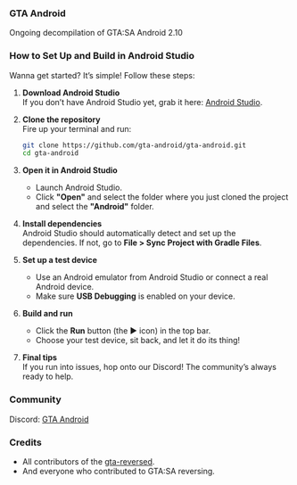 ### GTA Android

Ongoing decompilation of GTA:SA Android 2.10

### How to Set Up and Build in Android Studio 

Wanna get started? It’s simple! Follow these steps:  

1. **Download Android Studio**  
   If you don’t have Android Studio yet, grab it here: [Android Studio](https://developer.android.com/studio).  

2. **Clone the repository**  
   Fire up your terminal and run:  
   ```bash
   git clone https://github.com/gta-android/gta-android.git
   cd gta-android
   ```  

3. **Open it in Android Studio**  
   - Launch Android Studio.  
   - Click **"Open"** and select the folder where you just cloned the project and select the **"Android"** folder.

4. **Install dependencies**  
   Android Studio should automatically detect and set up the dependencies. If not, go to **File > Sync Project with Gradle Files**.  

5. **Set up a test device**  
   - Use an Android emulator from Android Studio or connect a real Android device.  
   - Make sure **USB Debugging** is enabled on your device.  

6. **Build and run**  
   - Click the **Run** button (the ▶️ icon) in the top bar.  
   - Choose your test device, sit back, and let it do its thing!  

7. **Final tips**  
   If you run into issues, hop onto our Discord! The community’s always ready to help.

### Community 
Discord: [GTA Android](https://discord.gg/Nr4MfSEGXd)   

### Credits
- All contributors of the [gta-reversed](https://github.com/gta-reversed/gta-reversed).
- And everyone who contributed to GTA:SA reversing.
